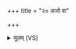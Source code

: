 +++
title = "२० अजो वा"

+++
<details><summary>मूलम् (VS)</summary>

अ॒जो वा इ॒दम॑ग्ने॒ व्य᳡क्रमत॒ तस्योर॑ इ॒यम॑भव॒द्द्यौः पृ॒ष्ठम्। अ॒न्तरि॑क्षं॒ मध्यं॒ दिशः॑ पा॒र्श्वे स॑मु॒द्रौ कु॒क्षी ॥
</details>